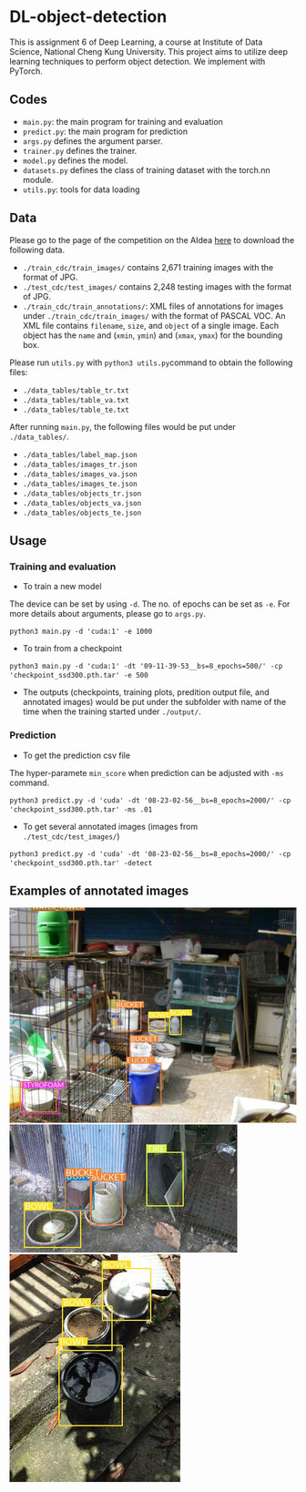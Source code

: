 # DL-object-detection

This is assignment 6 of Deep Learning, a course at Institute of Data Science, National Cheng Kung University. This project aims to utilize deep learning techniques to perform object detection. We implement with PyTorch.

## Codes

- `main.py`: the main program for training and evaluation
- `predict.py`: the main program for prediction
- `args.py` defines the argument parser.
- `trainer.py` defines the trainer.
- `model.py` defines the model.
- `datasets.py` defines the class of training dataset with the torch.nn module.
- `utils.py`: tools for data loading 

## Data

Please go to the page of the competition on the AIdea [here](https://aidea-web.tw/topic/cc2d8ec6-dfaf-42bd-8a4a-435bffc8d071) to download the following data.

- `./train_cdc/train_images/` contains 2,671 training images with the format of JPG.
- `./test_cdc/test_images/` contains 2,248 testing images with the format of JPG.
- `./train_cdc/train_annotations/`: XML files of annotations for images under `./train_cdc/train_images/` with the format of PASCAL VOC. An XML file contains `filename`, `size`, and `object` of a single image. Each object has the `name` and (`xmin`, `ymin`) and (`xmax`, `ymax`) for the bounding box.

Please run `utils.py` with `python3 utils.py`command to obtain the following files:

- `./data_tables/table_tr.txt`
- `./data_tables/table_va.txt`
- `./data_tables/table_te.txt`

After running `main.py`, the following files would be put under `./data_tables/`.

- `./data_tables/label_map.json`
- `./data_tables/images_tr.json`
- `./data_tables/images_va.json`
- `./data_tables/images_te.json`
- `./data_tables/objects_tr.json`
- `./data_tables/objects_va.json`
- `./data_tables/objects_te.json`

## Usage

### Training and evaluation

- To train a new model

The device can be set by using `-d`. The no. of epochs can be set as `-e`. For more details about arguments, please go to `args.py`.

```
python3 main.py -d 'cuda:1' -e 1000
```

- To train from a checkpoint

```
python3 main.py -d 'cuda:1' -dt '09-11-39-53__bs=8_epochs=500/' -cp 'checkpoint_ssd300.pth.tar' -e 500
```

- The outputs (checkpoints, training plots, predition output file, and annotated images) would be put under the subfolder with name of the time when the training started under `./output/`.

### Prediction

- To get the prediction csv file

The hyper-paramete `min_score` when prediction can be adjusted with `-ms` command. 

```
python3 predict.py -d 'cuda' -dt '08-23-02-56__bs=8_epochs=2000/' -cp 'checkpoint_ssd300.pth.tar' -ms .01
```

- To get several annotated images (images from `./test_cdc/test_images/`)

```
python3 predict.py -d 'cuda' -dt '08-23-02-56__bs=8_epochs=2000/' -cp 'checkpoint_ssd300.pth.tar' -detect
```

## Examples of annotated images

![](./annotated_images/annotated_201209052.jpg)
![](./annotated_images/annotated_201307104.jpg)
![](./annotated_images/annotated_201507034.jpg)
